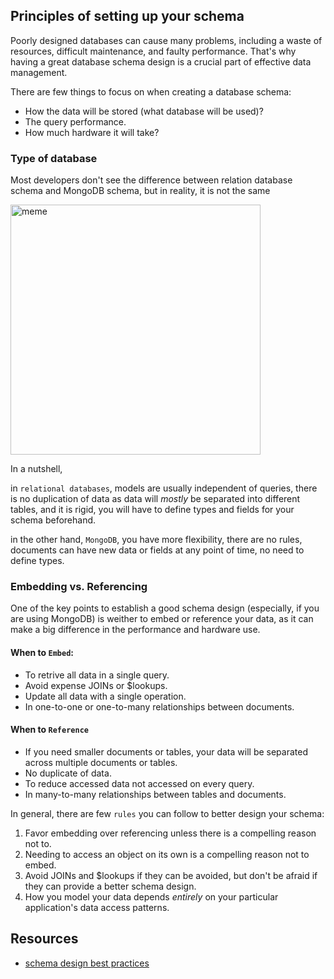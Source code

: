 ## Principles of setting up your schema

Poorly designed databases can cause many problems, including a waste of resources, difficult maintenance, and faulty performance. That's why having a great database schema design is a crucial part of effective data management.

There are few things to focus on when creating a database schema:

- How the data will be stored (what database will be used)?
- The query performance.
- How much hardware it will take?

### Type of database

Most developers don't see the difference between relation database schema and MongoDB schema, but in reality, it is not the same

<img src="https://i.imgur.com/3yobiPB.jpg" alt="meme" width="400"/>

In a nutshell,

in `relational databases`, models are usually independent of queries, there is no duplication of data as data will _mostly_ be separated into different tables, and it is rigid, you will have to define types and fields for your schema beforehand.

in the other hand, `MongoDB`, you have more flexibility, there are no rules, documents can have new data or fields at any point of time, no need to define types.

### Embedding vs. Referencing

One of the key points to establish a good schema design (especially, if you are using MongoDB) is weither to embed or reference your data, as it can make a big difference in the performance and hardware use.

#### When to `Embed`:

- To retrive all data in a single query.
- Avoid expense JOINs or $lookups.
- Update all data with a single operation.
- In one-to-one or one-to-many relationships between documents.

#### When to `Reference`

- If you need smaller documents or tables, your data will be separated across multiple documents or tables.
- No duplicate of data.
- To reduce accessed data not accessed on every query.
- In many-to-many relationships between tables and documents.

In general, there are few `rules` you can follow to better design your schema:

1. Favor embedding over referencing unless there is a compelling reason not to.
2. Needing to access an object on its own is a compelling reason not to embed.
3. Avoid JOINs and $lookups if they can be avoided, but don't be afraid if they can provide a better schema design.
4. How you model your data depends _entirely_ on your particular application's data access patterns.

## Resources

- [schema design best practices](https://www.youtube.com/watch?v=leNCfU5SYR8)

